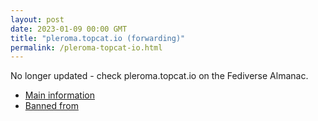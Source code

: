 ```yaml
---
layout: post
date: 2023-01-09 00:00 GMT
title: "pleroma.topcat.io (forwarding)"
permalink: /pleroma-topcat-io.html
---
```


No longer updated - check pleroma.topcat.io on the Fediverse Almanac.

* [Main information](https://www.fediversealmanac.com/api/v1/instances/pleroma.topcat.io)
* [Banned from](https://www.fediversealmanac.com/api/v1/instances/pleroma.topcat.io/banned_from)

